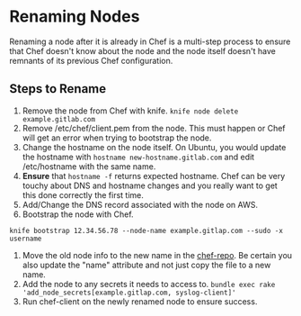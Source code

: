 # Renaming Nodes

Renaming a node after it is already in Chef is a multi-step process to ensure that Chef doesn't know about the node and the node itself doesn't have remnants of its previous Chef configuration.

## Steps to Rename

1. Remove the node from Chef with knife. `knife node delete example.gitlab.com`
1. Remove /etc/chef/client.pem from the node. This must happen or Chef will get an error when trying to bootstrap the node.
1. Change the hostname on the node itself. On Ubuntu, you would update the hostname with `hostname new-hostname.gitlab.com` and edit /etc/hostname with the same name.
1. **Ensure** that `hostname -f` returns expected hostname. Chef can be very touchy about DNS and hostname changes and you really want to get this done correctly the first time.
1. Add/Change the DNS record associated with the node on AWS.
1. Bootstrap the node with Chef.
```
knife bootstrap 12.34.56.78 --node-name example.gitlap.com --sudo -x username
```
1. Move the old node info to the new name in the [chef-repo](https://dev.gitlab.org/cookbooks/chef-repo/tree/master/nodes). Be certain you also update the "name" attribute and not just copy the file to a new name.
1. Add the node to any secrets it needs to access to. `bundle exec rake 'add_node_secrets[example.gitlap.com, syslog-client]'`
1. Run chef-client on the newly renamed node to ensure success. 

